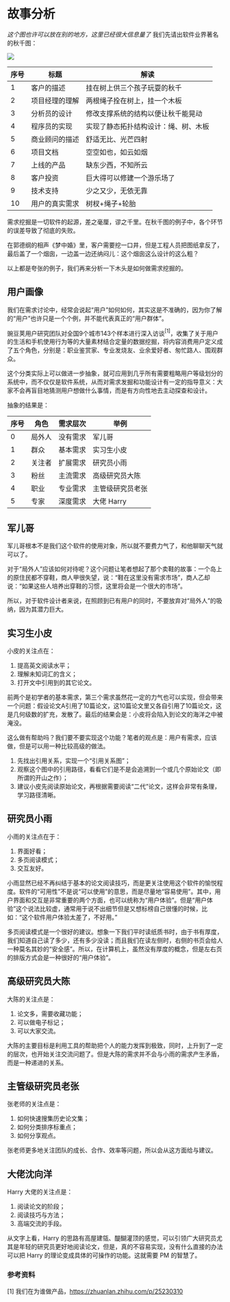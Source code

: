 # 故事分析

*这个图也许可以放在别的地方，这里已经很大信息量了*
我们先请出软件业界著名的秋千图：

<image src="Images/swing.png">

|序号|标题|解读|
|--|--|--|
|1|客户的描述|挂在树上供三个孩子玩耍的秋千|
|2|项目经理的理解|两根绳子拴在树上，挂一个木板|
|3|分析员的设计|修改支撑系统的结构以便让秋千能晃动|
|4|程序员的实现|实现了静态拓扑结构设计：绳、树、木板|
|5|商业顾问的描述|舒适无比、光芒四射|
|6|项目文档|空空如也，如云如烟|
|7|上线的产品|缺东少西，不知所云|
|8|客户投资|巨大得可以修建一个游乐场了|
|9|技术支持|少之又少，无依无靠|
|10|用户的真实需求|树杈+绳子+轮胎|

需求挖掘是一切软件的起源，差之毫厘，谬之千里。在秋千图的例子中，各个环节的误差导致了彻底的失败。

在郭德纲的相声《梦中婚》里，客户需要挖一口井，但是工程人员把图纸拿反了，最后盖了一个烟囱，一边盖一边还纳闷儿：这个烟囱这么设计的这么粗？

以上都是夸张的例子，我们再来分析一下木头是如何做需求挖掘的。

## 用户画像

我们在需求讨论中，经常会说起“用户”如何如何，其实这是不准确的，因为你了解的“用户”也许只是一个个例，并不能代表真正的“用户群体”。

豌豆荚用户研究团队对全国9个城市143个样本进行深入访谈$^{[1]}$，收集了关于用户的生活和手机使用行为等的大量素材结合定量的数据挖掘，将内容消费用户定义成了五个角色，分别是：职业鉴赏家、专业发烧友、业余爱好者、匆忙路人、围观群众。

这个分类实际上可以做进一步抽象，就可应用到几乎所有需要粗略用户等级划分的系统中，而不仅仅是软件系统，从而对需求发掘和功能设计有一定的指导意义：大家不会再盲目地猜测用户想做什么事情，而是有方向性地去主动探查和设计。

抽象的结果是：

|序号|角色|需求层次|举例|
|--|--|--|--|
|0|局外人|没有需求|军儿哥|
|1|群众|基本需求|实习生小皮|
|2|关注者|扩展需求|研究员小雨|
|3|粉丝|主流需求|高级研究员大陈|
|4|职业|专业需求|主管级研究员老张|
|5|专家|深度需求|大佬 Harry|

## 军儿哥

军儿哥根本不是我们这个软件的使用对象，所以就不要费力气了，和他聊聊天气就可以了。

对于“局外人”应该如何对待呢？这个问题让笔者想起了那个卖鞋的故事：一个岛上的原住民都不穿鞋，商人甲很失望，说：“鞋在这里没有需求市场”，商人乙却说：“如果这些人培养出穿鞋的习惯，这里将会是一个很大的市场”。

所以，对于软件设计者来说，在照顾到已有用户的同时，不要放弃对“局外人”的吸纳，因为其潜力巨大。

## 实习生小皮

小皮的关注点在：

1. 提高英文阅读水平；
2. 理解未知词汇的含义；
3. 打开文中引用到的其它论文。

前两个是初学者的基本需求，第三个需求虽然花一定的力气也可以实现，但会带来一个问题：假设论文A引用了10篇论文，这10篇论文里又各自引用了10篇论文，这是几何级数的扩充，发散了。最后的结果会是：小皮将会陷入到论文的海洋之中被淹没。

这么做有帮助吗？我们要不要实现这个功能？笔者的观点是：用户有需求，应该做，但是可以用一种比较高级的做法。

1. 先找出引用关系，实现一个“引用关系图”；
2. 观察这个图中的引用路径，看看它们是不是会追溯到一个或几个原始论文（即所谓的开山之作）；
3. 建议小皮先阅读原始论文，再根据需要阅读“二代”论文，这样会非常有条理，学习路径清晰。

## 研究员小雨

小雨的关注点在于：

1. 界面好看；
2. 多页阅读模式；
3. 交互友好。

小雨显然已经不再纠结于基本的论文阅读技巧，而是更关注使用这个软件的愉悦程度。软件的“可用性”不是说“可以使用”的意思，而是尽量地“容易使用”。其中，用户界面和交互是非常重要的两个方面，也可以统称为“用户体验”。但是“用户体验”这个说法比较虚，通常用于说不出细节但是又想标榜自己很懂的时候，比如：“这个软件用户体验太差了，不好用。”

多页阅读模式是一个很好的建议。想象一下我们平时读纸质书时，由于书有厚度，我们知道自己读了多少，还有多少没读；而且我们在读左侧时，右侧的书页会给人一种莫名其妙的“安全感”。所以，在计算机上，虽然没有厚度的概念，但是左右页的排版方式会是一种很好的“用户体验”。

## 高级研究员大陈

大陈的关注点是：

1. 论文多，需要收藏功能；
2. 可以做电子标记；
3. 可以大家交流。

大陈的主要目标是利用工具的帮助把个人的能力发挥到极致，同时，上升到了一定的层次，也开始关注交流问题了。但是大陈的需求并不会与小雨的需求产生矛盾，而是一种递进的关系。

## 主管级研究员老张

张老师的关注点是：

1. 如何快速搜集历史论文集；
2. 如何分类排序标重点；
3. 如何分享观点。

张老师更多地关注团队的成长、合作、效率等问题，所以会从这方面给与建议。

## 大佬沈向洋

Harry 大佬的关注点是：

1. 阅读论文的阶段；
2. 阅读技巧与方法；
3. 高端交流的手段。

从文字上看，Harry 的思路有高屋建瓴、醍醐灌顶的感觉，可以引领广大研究员尤其是年轻的研究员更好地阅读论文，但是，真的不容易实现，没有什么直接的办法可以把 Harry 的理论变成具体的可操作的功能。这就需要 PM 的智慧了。


### 参考资料

[1] 我们在为谁做产品，https://zhuanlan.zhihu.com/p/25230310


